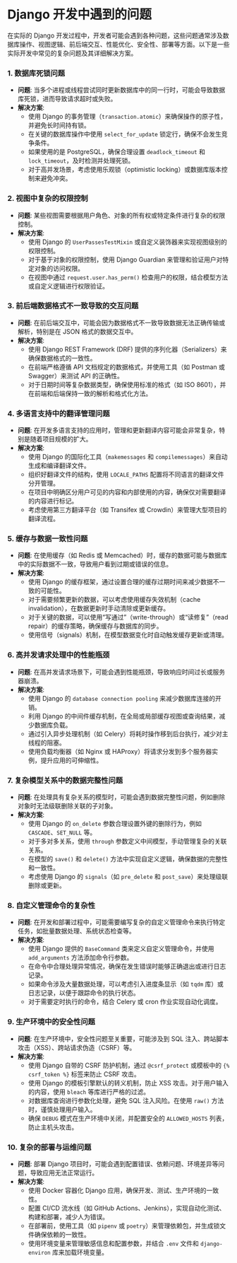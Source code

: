 # Django 开发中遇到的问题

在实际的 Django 开发过程中，开发者可能会遇到各种问题，这些问题通常涉及数据库操作、视图逻辑、前后端交互、性能优化、安全性、部署等方面。以下是一些实际开发中常见的复杂问题及其详细解决方案。

### 1. **数据库死锁问题**
   - **问题**: 当多个进程或线程尝试同时更新数据库中的同一行时，可能会导致数据库死锁，进而导致请求超时或失败。
   - **解决方案**:
     - 使用 Django 的事务管理（`transaction.atomic`）来确保操作的原子性，并避免长时间持有锁。
     - 在关键的数据库操作中使用 `select_for_update` 锁定行，确保不会发生竞争条件。
     - 如果使用的是 PostgreSQL，确保合理设置 `deadlock_timeout` 和 `lock_timeout`，及时检测并处理死锁。
     - 对于高并发场景，考虑使用乐观锁（optimistic locking）或数据库版本控制来避免冲突。

### 2. **视图中复杂的权限控制**
   - **问题**: 某些视图需要根据用户角色、对象的所有权或特定条件进行复杂的权限控制。
   - **解决方案**:
     - 使用 Django 的 `UserPassesTestMixin` 或自定义装饰器来实现视图级别的权限控制。
     - 对于基于对象的权限控制，使用 Django Guardian 来管理和验证用户对特定对象的访问权限。
     - 在视图中通过 `request.user.has_perm()` 检查用户的权限，结合模型方法或自定义逻辑进行权限验证。

### 3. **前后端数据格式不一致导致的交互问题**
   - **问题**: 在前后端交互中，可能会因为数据格式不一致导致数据无法正确传输或解析，特别是在 JSON 格式的数据交互中。
   - **解决方案**:
     - 使用 Django REST Framework (DRF) 提供的序列化器（Serializers）来确保数据格式的一致性。
     - 在前端严格遵循 API 文档规定的数据格式，并使用工具（如 Postman 或 Swagger）来测试 API 的正确性。
     - 对于日期时间等复杂数据类型，确保使用标准的格式（如 ISO 8601），并在前端和后端保持一致的解析和格式化方法。

### 4. **多语言支持中的翻译管理问题**
   - **问题**: 在开发多语言支持的应用时，管理和更新翻译内容可能会非常复杂，特别是随着项目规模的扩大。
   - **解决方案**:
     - 使用 Django 的国际化工具（`makemessages` 和 `compilemessages`）来自动生成和编译翻译文件。
     - 组织好翻译文件的结构，使用 `LOCALE_PATHS` 配置将不同语言的翻译文件分开管理。
     - 在项目中明确区分用户可见的内容和内部使用的内容，确保仅对需要翻译的内容进行标记。
     - 考虑使用第三方翻译平台（如 Transifex 或 Crowdin）来管理大型项目的翻译流程。

### 5. **缓存与数据一致性问题**
   - **问题**: 在使用缓存（如 Redis 或 Memcached）时，缓存的数据可能与数据库中的实际数据不一致，导致用户看到过期或错误的信息。
   - **解决方案**:
     - 使用 Django 的缓存框架，通过设置合理的缓存过期时间来减少数据不一致的可能性。
     - 对于需要频繁更新的数据，可以考虑使用缓存失效机制（cache invalidation），在数据更新时手动清除或更新缓存。
     - 对于关键的数据，可以使用“写通过”（write-through）或“读修复”（read repair）的缓存策略，确保缓存与数据库的同步。
     - 使用信号（signals）机制，在模型数据变化时自动触发缓存更新或清理。

### 6. **高并发请求处理中的性能瓶颈**
   - **问题**: 在高并发请求场景下，可能会遇到性能瓶颈，导致响应时间过长或服务器崩溃。
   - **解决方案**:
     - 使用 Django 的 `database connection pooling` 来减少数据库连接的开销。
     - 利用 Django 的中间件缓存机制，在全局或局部缓存视图或查询结果，减少数据库负载。
     - 通过引入异步处理机制（如 Celery）将耗时操作移到后台执行，减少对主线程的阻塞。
     - 使用负载均衡器（如 Nginx 或 HAProxy）将请求分发到多个服务器实例，提升应用的可伸缩性。

### 7. **复杂模型关系中的数据完整性问题**
   - **问题**: 在处理具有复杂关系的模型时，可能会遇到数据完整性问题，例如删除对象时无法级联删除关联的子对象。
   - **解决方案**:
     - 使用 Django 的 `on_delete` 参数合理设置外键的删除行为，例如 `CASCADE`、`SET_NULL` 等。
     - 对于多对多关系，使用 `through` 参数定义中间模型，手动管理复杂的关联关系。
     - 在模型的 `save()` 和 `delete()` 方法中实现自定义逻辑，确保数据的完整性和一致性。
     - 考虑使用 Django 的 `signals`（如 `pre_delete` 和 `post_save`）来处理级联删除或更新。

### 8. **自定义管理命令的复杂性**
   - **问题**: 在开发和部署过程中，可能需要编写复杂的自定义管理命令来执行特定任务，如批量数据处理、系统状态检查等。
   - **解决方案**:
     - 使用 Django 提供的 `BaseCommand` 类来定义自定义管理命令，并使用 `add_arguments` 方法添加命令行参数。
     - 在命令中合理处理异常情况，确保在发生错误时能够正确退出或进行日志记录。
     - 如果命令涉及大量数据处理，可以考虑引入进度条显示（如 `tqdm` 库）或日志记录，以便于跟踪命令的执行状态。
     - 对于需要定时执行的命令，结合 Celery 或 cron 作业实现自动化调度。

### 9. **生产环境中的安全性问题**
   - **问题**: 在生产环境中，安全性问题至关重要，可能涉及到 SQL 注入、跨站脚本攻击（XSS）、跨站请求伪造（CSRF）等。
   - **解决方案**:
     - 使用 Django 自带的 CSRF 防护机制，通过 `@csrf_protect` 或模板中的 `{% csrf_token %}` 标签来防止 CSRF 攻击。
     - 使用 Django 的模板引擎默认的转义机制，防止 XSS 攻击。对于用户输入的内容，使用 `bleach` 等库进行严格的过滤。
     - 对数据库查询进行参数化处理，避免 SQL 注入风险。在使用 `raw()` 方法时，谨慎处理用户输入。
     - 确保 `DEBUG` 模式在生产环境中关闭，并配置安全的 `ALLOWED_HOSTS` 列表，防止主机头攻击。

### 10. **复杂的部署与运维问题**
   - **问题**: 部署 Django 项目时，可能会遇到配置错误、依赖问题、环境差异等问题，导致应用无法正常运行。
   - **解决方案**:
     - 使用 Docker 容器化 Django 应用，确保开发、测试、生产环境的一致性。
     - 配置 CI/CD 流水线（如 GitHub Actions、Jenkins），实现自动化测试、构建和部署，减少人为错误。
     - 在部署前，使用工具（如 `pipenv` 或 `poetry`）来管理依赖包，并生成锁文件确保依赖的一致性。
     - 使用环境变量来管理敏感信息和配置参数，并结合 `.env` 文件和 `django-environ` 库来加载环境变量。


